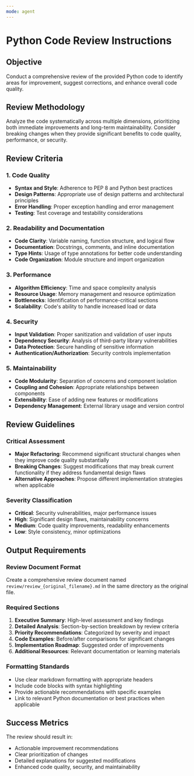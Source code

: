 ```yaml
---
mode: agent
---
```


# Python Code Review Instructions

## Objective
Conduct a comprehensive review of the provided Python code to identify areas for improvement, suggest corrections, and enhance overall code quality.

## Review Methodology
Analyze the code systematically across multiple dimensions, prioritizing both immediate improvements and long-term maintainability. Consider breaking changes when they provide significant benefits to code quality, performance, or security.

## Review Criteria

### 1. Code Quality
- **Syntax and Style**: Adherence to PEP 8 and Python best practices
- **Design Patterns**: Appropriate use of design patterns and architectural principles
- **Error Handling**: Proper exception handling and error management
- **Testing**: Test coverage and testability considerations

### 2. Readability and Documentation
- **Code Clarity**: Variable naming, function structure, and logical flow
- **Documentation**: Docstrings, comments, and inline documentation
- **Type Hints**: Usage of type annotations for better code understanding
- **Code Organization**: Module structure and import organization

### 3. Performance
- **Algorithm Efficiency**: Time and space complexity analysis
- **Resource Usage**: Memory management and resource optimization
- **Bottlenecks**: Identification of performance-critical sections
- **Scalability**: Code's ability to handle increased load or data

### 4. Security
- **Input Validation**: Proper sanitization and validation of user inputs
- **Dependency Security**: Analysis of third-party library vulnerabilities
- **Data Protection**: Secure handling of sensitive information
- **Authentication/Authorization**: Security controls implementation

### 5. Maintainability
- **Code Modularity**: Separation of concerns and component isolation
- **Coupling and Cohesion**: Appropriate relationships between components
- **Extensibility**: Ease of adding new features or modifications
- **Dependency Management**: External library usage and version control

## Review Guidelines

### Critical Assessment
- **Major Refactoring**: Recommend significant structural changes when they improve code quality substantially
- **Breaking Changes**: Suggest modifications that may break current functionality if they address fundamental design flaws
- **Alternative Approaches**: Propose different implementation strategies when applicable

### Severity Classification
- **Critical**: Security vulnerabilities, major performance issues
- **High**: Significant design flaws, maintainability concerns
- **Medium**: Code quality improvements, readability enhancements
- **Low**: Style consistency, minor optimizations

## Output Requirements

### Review Document Format
Create a comprehensive review document named `review/review_{original_filename}.md` in the same directory as the original file.

### Required Sections
1. **Executive Summary**: High-level assessment and key findings
2. **Detailed Analysis**: Section-by-section breakdown by review criteria
3. **Priority Recommendations**: Categorized by severity and impact
4. **Code Examples**: Before/after comparisons for significant changes
5. **Implementation Roadmap**: Suggested order of improvements
6. **Additional Resources**: Relevant documentation or learning materials

### Formatting Standards
- Use clear markdown formatting with appropriate headers
- Include code blocks with syntax highlighting
- Provide actionable recommendations with specific examples
- Link to relevant Python documentation or best practices when applicable

## Success Metrics
The review should result in:
- Actionable improvement recommendations
- Clear prioritization of changes
- Detailed explanations for suggested modifications
- Enhanced code quality, security, and maintainability